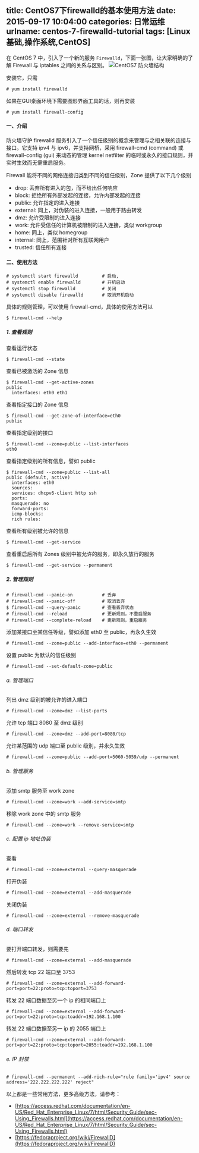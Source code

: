 title: CentOS7下firewalld的基本使用方法
date: 2015-09-17 10:04:00
categories: 日常运维
urlname: centos-7-firewalld-tutorial
tags: [Linux基础,操作系统,CentOS]
---

在 CentOS 7 中，引入了一个新的服务 `Firewalld`，下面一张图，让大家明确的了解 Firewall 与 iptables 之间的关系与区别。
![CentOS7 防火墙结构](/images/tp_old/image/20150918/20150918232838_34297.png)

安装它，只需
```
# yum install firewalld
```

如果在GUI桌面环境下需要图形界面工具的话，则再安装
```
# yum install firewall-config
```

<!--more-->

#### 一、介绍 ####

防火墙守护 firewalld 服务引入了一个信任级别的概念来管理与之相关联的连接与接口。它支持 ipv4 与 ipv6，并支持网桥，采用 firewall-cmd (command) 或 firewall-config (gui) 来动态的管理 kernel netfilter 的临时或永久的接口规则，并实时生效而无需重启服务。

Firewall 能将不同的网络连接归类到不同的信任级别，Zone 提供了以下几个级别

- drop: 丢弃所有进入的包，而不给出任何响应
- block: 拒绝所有外部发起的连接，允许内部发起的连接
- public: 允许指定的进入连接
- external: 同上，对伪装的进入连接，一般用于路由转发
- dmz: 允许受限制的进入连接
- work: 允许受信任的计算机被限制的进入连接，类似 workgroup
- home: 同上，类似 homegroup
- internal: 同上，范围针对所有互联网用户
- trusted: 信任所有连接

#### 二、使用方法 ####

```
# systemctl start firewalld         # 启动,
# systemctl enable firewalld        # 开机启动
# systemctl stop firewalld          # 关闭
# systemctl disable firewalld       # 取消开机启动
```

具体的规则管理，可以使用 firewall-cmd，具体的使用方法可以

```
$ firewall-cmd --help
```

##### 1. 查看规则 #####

查看运行状态

```
$ firewall-cmd --state
```

查看已被激活的 Zone 信息

```
$ firewall-cmd --get-active-zones
public
  interfaces: eth0 eth1
```

查看指定接口的 Zone 信息

```
$ firewall-cmd --get-zone-of-interface=eth0
public
```

查看指定级别的接口

```
$ firewall-cmd --zone=public --list-interfaces
eth0
```

查看指定级别的所有信息，譬如 public

```
$ firewall-cmd --zone=public --list-all
public (default, active)
  interfaces: eth0
  sources:
  services: dhcpv6-client http ssh
  ports:
  masquerade: no
  forward-ports:
  icmp-blocks:
  rich rules:
```

查看所有级别被允许的信息

```
$ firewall-cmd --get-service
```

查看重启后所有 Zones 级别中被允许的服务，即永久放行的服务

```
$ firewall-cmd --get-service --permanent
```

##### 2. 管理规则 #####

```
# firewall-cmd --panic-on           # 丢弃
# firewall-cmd --panic-off          # 取消丢弃
$ firewall-cmd --query-panic        # 查看丢弃状态
# firewall-cmd --reload             # 更新规则，不重启服务
# firewall-cmd --complete-reload    # 更新规则，重启服务
```

添加某接口至某信任等级，譬如添加 eth0 至 public，再永久生效

```
# firewall-cmd --zone=public --add-interface=eth0 --permanent
```

设置 public 为默认的信任级别

```
# firewall-cmd --set-default-zone=public
```

###### a. 管理端口 ######

列出 dmz 级别的被允许的进入端口

```
# firewall-cmd --zome=dmz --list-ports
```

允许 tcp 端口 8080 至 dmz 级别

```
# firewall-cmd --zone=dmz --add-port=8080/tcp
```

允许某范围的 udp 端口至 public 级别，并永久生效

```
# firewall-cmd --zome=public --add-port=5060-5059/udp --permanent
```

###### b. 管理服务 ######

添加 smtp 服务至 work zone

```
# firewall-cmd --zone=work --add-service=smtp
```

移除 work zone 中的 smtp 服务

```
# firewall-cmd --zone=work --remove-service=smtp
```

###### c. 配置 ip 地址伪装 ######

查看

```
# firewall-cmd --zone=external --query-masquerade
```

打开伪装

```
# firewall-cmd --zone=external --add-masquerade
```

关闭伪装

```
# firewall-cmd --zone=external --remove-masquerade
```

###### d. 端口转发 ######

要打开端口转发，则需要先

```
# firewall-cmd --zone=external --add-masquerade
```

然后转发 tcp 22 端口至 3753

```
# firewall-cmd --zone=external --add-forward-port=port=22:proto=tcp:toport=3753
```

转发 22 端口数据至另一个 ip 的相同端口上

```
# firewall-cmd --zone=external --add-forward-port=port=22:proto=tcp:toaddr=192.168.1.100
```

转发 22 端口数据至另一 ip 的 2055 端口上

```
# firewall-cmd --zone=external --add-forward-port=port=22:proto=tcp:toport=2055:toaddr=192.168.1.100
```

###### e. IP 封禁 ######

```
# firewall-cmd --permanent --add-rich-rule="rule family='ipv4' source address='222.222.222.222' reject"
```

以上都是一些常用方法，更多高级方法，请参考：

- [https://access.redhat.com/documentation/en-US/Red_Hat_Enterprise_Linux/7/html/Security_Guide/sec-Using_Firewalls.html](https://access.redhat.com/documentation/en-US/Red_Hat_Enterprise_Linux/7/html/Security_Guide/sec-Using_Firewalls.html)
- [https://fedoraproject.org/wiki/FirewallD](https://fedoraproject.org/wiki/FirewallD)